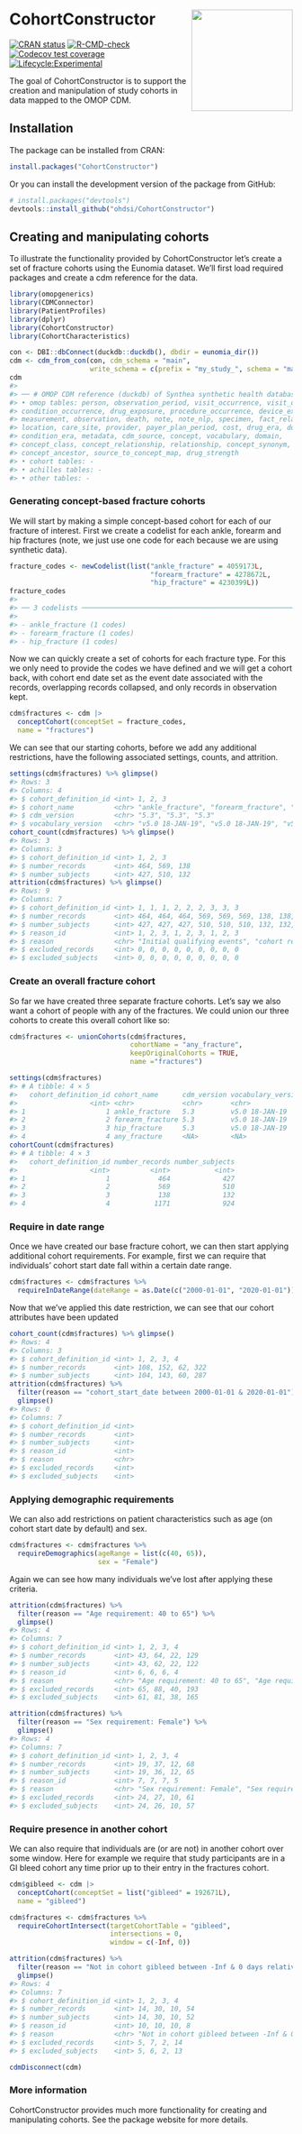 
<!-- README.md is generated from README.Rmd. Please edit that file -->

# CohortConstructor <img src="man/figures/logo.png" align="right" height="180"/>

<!-- badges: start -->

[![CRAN
status](https://www.r-pkg.org/badges/version/CohortConstructor)](https://CRAN.R-project.org/package=CohortConstructor)
[![R-CMD-check](https://github.com/OHDSI/CohortConstructor/workflows/R-CMD-check/badge.svg)](https://github.com/OHDSI/CohortConstructor/actions)
[![Codecov test
coverage](https://codecov.io/gh/OHDSI/CohortConstructor/branch/main/graph/badge.svg)](https://app.codecov.io/gh/OHDSI/CohortConstructor?branch=main)
[![Lifecycle:Experimental](https://img.shields.io/badge/Lifecycle-Experimental-339999)](https://lifecycle.r-lib.org/articles/stages.html#experimental)

<!-- badges: end -->

The goal of CohortConstructor is to support the creation and
manipulation of study cohorts in data mapped to the OMOP CDM.

## Installation

The package can be installed from CRAN:

``` r
install.packages("CohortConstructor")
```

Or you can install the development version of the package from GitHub:

``` r
# install.packages("devtools")
devtools::install_github("ohdsi/CohortConstructor")
```

## Creating and manipulating cohorts

To illustrate the functionality provided by CohortConstructor let’s
create a set of fracture cohorts using the Eunomia dataset. We’ll first
load required packages and create a cdm reference for the data.

``` r
library(omopgenerics)
library(CDMConnector)
library(PatientProfiles)
library(dplyr)
library(CohortConstructor)
library(CohortCharacteristics)
```

``` r
con <- DBI::dbConnect(duckdb::duckdb(), dbdir = eunomia_dir())
cdm <- cdm_from_con(con, cdm_schema = "main", 
                    write_schema = c(prefix = "my_study_", schema = "main"))
cdm
#> 
#> ── # OMOP CDM reference (duckdb) of Synthea synthetic health database ──────────
#> • omop tables: person, observation_period, visit_occurrence, visit_detail,
#> condition_occurrence, drug_exposure, procedure_occurrence, device_exposure,
#> measurement, observation, death, note, note_nlp, specimen, fact_relationship,
#> location, care_site, provider, payer_plan_period, cost, drug_era, dose_era,
#> condition_era, metadata, cdm_source, concept, vocabulary, domain,
#> concept_class, concept_relationship, relationship, concept_synonym,
#> concept_ancestor, source_to_concept_map, drug_strength
#> • cohort tables: -
#> • achilles tables: -
#> • other tables: -
```

### Generating concept-based fracture cohorts

We will start by making a simple concept-based cohort for each of our
fracture of interest. First we create a codelist for each ankle, forearm
and hip fractures (note, we just use one code for each because we are
using synthetic data).

``` r
fracture_codes <- newCodelist(list("ankle_fracture" = 4059173L,
                                   "forearm_fracture" = 4278672L,
                                   "hip_fracture" = 4230399L))
fracture_codes
#> 
#> ── 3 codelists ─────────────────────────────────────────────────────────────────
#> 
#> - ankle_fracture (1 codes)
#> - forearm_fracture (1 codes)
#> - hip_fracture (1 codes)
```

Now we can quickly create a set of cohorts for each fracture type. For
this we only need to provide the codes we have defined and we will get a
cohort back, with cohort end date set as the event date associated with
the records, overlapping records collapsed, and only records in
observation kept.

``` r
cdm$fractures <- cdm |> 
  conceptCohort(conceptSet = fracture_codes,
  name = "fractures")
```

We can see that our starting cohorts, before we add any additional
restrictions, have the following associated settings, counts, and
attrition.

``` r
settings(cdm$fractures) %>% glimpse()
#> Rows: 3
#> Columns: 4
#> $ cohort_definition_id <int> 1, 2, 3
#> $ cohort_name          <chr> "ankle_fracture", "forearm_fracture", "hip_fractu…
#> $ cdm_version          <chr> "5.3", "5.3", "5.3"
#> $ vocabulary_version   <chr> "v5.0 18-JAN-19", "v5.0 18-JAN-19", "v5.0 18-JAN-…
cohort_count(cdm$fractures) %>% glimpse()
#> Rows: 3
#> Columns: 3
#> $ cohort_definition_id <int> 1, 2, 3
#> $ number_records       <int> 464, 569, 138
#> $ number_subjects      <int> 427, 510, 132
attrition(cdm$fractures) %>% glimpse()
#> Rows: 9
#> Columns: 7
#> $ cohort_definition_id <int> 1, 1, 1, 2, 2, 2, 3, 3, 3
#> $ number_records       <int> 464, 464, 464, 569, 569, 569, 138, 138, 138
#> $ number_subjects      <int> 427, 427, 427, 510, 510, 510, 132, 132, 132
#> $ reason_id            <int> 1, 2, 3, 1, 2, 3, 1, 2, 3
#> $ reason               <chr> "Initial qualifying events", "cohort requirements…
#> $ excluded_records     <int> 0, 0, 0, 0, 0, 0, 0, 0, 0
#> $ excluded_subjects    <int> 0, 0, 0, 0, 0, 0, 0, 0, 0
```

### Create an overall fracture cohort

So far we have created three separate fracture cohorts. Let’s say we
also want a cohort of people with any of the fractures. We could union
our three cohorts to create this overall cohort like so:

``` r
cdm$fractures <- unionCohorts(cdm$fractures,
                              cohortName = "any_fracture", 
                              keepOriginalCohorts = TRUE,
                              name ="fractures")
```

``` r
settings(cdm$fractures)
#> # A tibble: 4 × 5
#>   cohort_definition_id cohort_name      cdm_version vocabulary_version   gap
#>                  <int> <chr>            <chr>       <chr>              <dbl>
#> 1                    1 ankle_fracture   5.3         v5.0 18-JAN-19        NA
#> 2                    2 forearm_fracture 5.3         v5.0 18-JAN-19        NA
#> 3                    3 hip_fracture     5.3         v5.0 18-JAN-19        NA
#> 4                    4 any_fracture     <NA>        <NA>                   0
cohortCount(cdm$fractures)
#> # A tibble: 4 × 3
#>   cohort_definition_id number_records number_subjects
#>                  <int>          <int>           <int>
#> 1                    1            464             427
#> 2                    2            569             510
#> 3                    3            138             132
#> 4                    4           1171             924
```

### Require in date range

Once we have created our base fracture cohort, we can then start
applying additional cohort requirements. For example, first we can
require that individuals’ cohort start date fall within a certain date
range.

``` r
cdm$fractures <- cdm$fractures %>% 
  requireInDateRange(dateRange = as.Date(c("2000-01-01", "2020-01-01")))
```

Now that we’ve applied this date restriction, we can see that our cohort
attributes have been updated

``` r
cohort_count(cdm$fractures) %>% glimpse()
#> Rows: 4
#> Columns: 3
#> $ cohort_definition_id <int> 1, 2, 3, 4
#> $ number_records       <int> 108, 152, 62, 322
#> $ number_subjects      <int> 104, 143, 60, 287
attrition(cdm$fractures) %>% 
  filter(reason == "cohort_start_date between 2000-01-01 & 2020-01-01") %>% 
  glimpse()
#> Rows: 0
#> Columns: 7
#> $ cohort_definition_id <int> 
#> $ number_records       <int> 
#> $ number_subjects      <int> 
#> $ reason_id            <int> 
#> $ reason               <chr> 
#> $ excluded_records     <int> 
#> $ excluded_subjects    <int>
```

### Applying demographic requirements

We can also add restrictions on patient characteristics such as age (on
cohort start date by default) and sex.

``` r
cdm$fractures <- cdm$fractures %>% 
  requireDemographics(ageRange = list(c(40, 65)),
                      sex = "Female")
```

Again we can see how many individuals we’ve lost after applying these
criteria.

``` r
attrition(cdm$fractures) %>% 
  filter(reason == "Age requirement: 40 to 65") %>% 
  glimpse()
#> Rows: 4
#> Columns: 7
#> $ cohort_definition_id <int> 1, 2, 3, 4
#> $ number_records       <int> 43, 64, 22, 129
#> $ number_subjects      <int> 43, 62, 22, 122
#> $ reason_id            <int> 6, 6, 6, 4
#> $ reason               <chr> "Age requirement: 40 to 65", "Age requirement: 40…
#> $ excluded_records     <int> 65, 88, 40, 193
#> $ excluded_subjects    <int> 61, 81, 38, 165

attrition(cdm$fractures) %>% 
  filter(reason == "Sex requirement: Female") %>% 
  glimpse()
#> Rows: 4
#> Columns: 7
#> $ cohort_definition_id <int> 1, 2, 3, 4
#> $ number_records       <int> 19, 37, 12, 68
#> $ number_subjects      <int> 19, 36, 12, 65
#> $ reason_id            <int> 7, 7, 7, 5
#> $ reason               <chr> "Sex requirement: Female", "Sex requirement: Fema…
#> $ excluded_records     <int> 24, 27, 10, 61
#> $ excluded_subjects    <int> 24, 26, 10, 57
```

### Require presence in another cohort

We can also require that individuals are (or are not) in another cohort
over some window. Here for example we require that study participants
are in a GI bleed cohort any time prior up to their entry in the
fractures cohort.

``` r
cdm$gibleed <- cdm |> 
  conceptCohort(conceptSet = list("gibleed" = 192671L),
  name = "gibleed")

cdm$fractures <- cdm$fractures %>% 
  requireCohortIntersect(targetCohortTable = "gibleed",
                         intersections = 0,
                         window = c(-Inf, 0))
```

``` r
attrition(cdm$fractures) %>% 
  filter(reason == "Not in cohort gibleed between -Inf & 0 days relative to cohort_start_date") %>% 
  glimpse()
#> Rows: 4
#> Columns: 7
#> $ cohort_definition_id <int> 1, 2, 3, 4
#> $ number_records       <int> 14, 30, 10, 54
#> $ number_subjects      <int> 14, 30, 10, 52
#> $ reason_id            <int> 10, 10, 10, 8
#> $ reason               <chr> "Not in cohort gibleed between -Inf & 0 days rela…
#> $ excluded_records     <int> 5, 7, 2, 14
#> $ excluded_subjects    <int> 5, 6, 2, 13
```

``` r
cdmDisconnect(cdm)
```

### More information

CohortConstructor provides much more functionality for creating and
manipulating cohorts. See the package website for more details.
